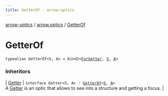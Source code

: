 ```yaml
---
title: GetterOf - arrow-optics
---
```


[arrow-optics](../index.html) / [arrow.optics](index.html) / [GetterOf](./-getter-of.html)

# GetterOf

`typealias GetterOf<S, A> = Kind2<`[`ForGetter`](-for-getter.html)`, `[`S`](-getter-of.html#S)`, `[`A`](-getter-of.html#A)`>`

### Inheritors

| [Getter](-getter/index.html) | `interface Getter<S, A> : `[`GetterOf`](./-getter-of.html)`<`[`S`](-getter/index.html#S)`, `[`A`](-getter/index.html#A)`>`<br>A [Getter](-getter/index.html) is an optic that allows to see into a structure and getting a focus. |

